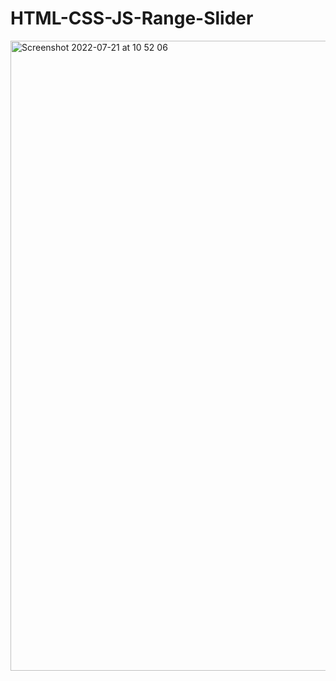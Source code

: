 # HTML-CSS-JS-Range-Slider


<img width="1008" alt="Screenshot 2022-07-21 at 10 52 06" src="https://user-images.githubusercontent.com/42389395/180185406-30e11bd1-5f52-406c-8a20-362159ea3d4d.png">
